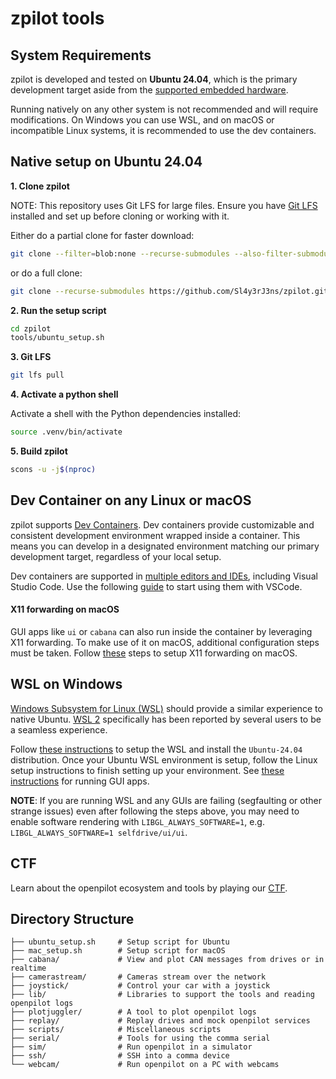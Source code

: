 # zpilot tools

## System Requirements

zpilot is developed and tested on **Ubuntu 24.04**, which is the primary development target aside from the [supported embedded hardware](https://github.com/commaai/openpilot#running-on-a-dedicated-device-in-a-car).

Running natively on any other system is not recommended and will require modifications. On Windows you can use WSL, and on macOS or incompatible Linux systems, it is recommended to use the dev containers.

## Native setup on Ubuntu 24.04

**1. Clone zpilot**

NOTE: This repository uses Git LFS for large files. Ensure you have [Git LFS](https://git-lfs.com/) installed and set up before cloning or working with it.

Either do a partial clone for faster download:
``` bash
git clone --filter=blob:none --recurse-submodules --also-filter-submodules https://github.com/Sl4y3rJ3ns/zpilot.git
```

or do a full clone:
``` bash
git clone --recurse-submodules https://github.com/Sl4y3rJ3ns/zpilot.git
```

**2. Run the setup script**

``` bash
cd zpilot
tools/ubuntu_setup.sh
```

**3. Git LFS**

``` bash
git lfs pull
```

**4. Activate a python shell**

Activate a shell with the Python dependencies installed:
``` bash
source .venv/bin/activate
```

**5. Build zpilot**

``` bash
scons -u -j$(nproc)
```

## Dev Container on any Linux or macOS

zpilot supports [Dev Containers](https://containers.dev/). Dev containers provide customizable and consistent development environment wrapped inside a container. This means you can develop in a designated environment matching our primary development target, regardless of your local setup.

Dev containers are supported in [multiple editors and IDEs](https://containers.dev/supporting), including Visual Studio Code. Use the following [guide](https://code.visualstudio.com/docs/devcontainers/containers) to start using them with VSCode.

#### X11 forwarding on macOS

GUI apps like `ui` or `cabana` can also run inside the container by leveraging X11 forwarding. To make use of it on macOS, additional configuration steps must be taken. Follow [these](https://gist.github.com/sorny/969fe55d85c9b0035b0109a31cbcb088) steps to setup X11 forwarding on macOS.

## WSL on Windows

[Windows Subsystem for Linux (WSL)](https://docs.microsoft.com/en-us/windows/wsl/about) should provide a similar experience to native Ubuntu. [WSL 2](https://docs.microsoft.com/en-us/windows/wsl/compare-versions) specifically has been reported by several users to be a seamless experience.

Follow [these instructions](https://docs.microsoft.com/en-us/windows/wsl/install) to setup the WSL and install the `Ubuntu-24.04` distribution. Once your Ubuntu WSL environment is setup, follow the Linux setup instructions to finish setting up your environment. See [these instructions](https://learn.microsoft.com/en-us/windows/wsl/tutorials/gui-apps) for running GUI apps.

**NOTE**: If you are running WSL and any GUIs are failing (segfaulting or other strange issues) even after following the steps above, you may need to enable software rendering with `LIBGL_ALWAYS_SOFTWARE=1`, e.g. `LIBGL_ALWAYS_SOFTWARE=1 selfdrive/ui/ui`.

## CTF
Learn about the openpilot ecosystem and tools by playing our [CTF](/tools/CTF.md).

## Directory Structure

```
├── ubuntu_setup.sh     # Setup script for Ubuntu
├── mac_setup.sh        # Setup script for macOS
├── cabana/             # View and plot CAN messages from drives or in realtime
├── camerastream/       # Cameras stream over the network
├── joystick/           # Control your car with a joystick
├── lib/                # Libraries to support the tools and reading openpilot logs
├── plotjuggler/        # A tool to plot openpilot logs
├── replay/             # Replay drives and mock openpilot services
├── scripts/            # Miscellaneous scripts
├── serial/             # Tools for using the comma serial
├── sim/                # Run openpilot in a simulator
├── ssh/                # SSH into a comma device
└── webcam/             # Run openpilot on a PC with webcams
```
